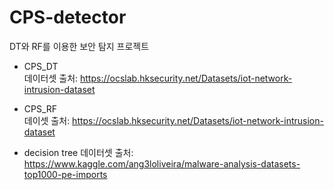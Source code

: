 # CPS-detector
DT와 RF를 이용한 보안 탐지 프로젝트

- CPS_DT <br>
데이터셋 출처: https://ocslab.hksecurity.net/Datasets/iot-network-intrusion-dataset

- CPS_RF <br>
데이셋 출처: https://ocslab.hksecurity.net/Datasets/iot-network-intrusion-dataset

- decision tree
데이터셋 출처: https://www.kaggle.com/ang3loliveira/malware-analysis-datasets-top1000-pe-imports

